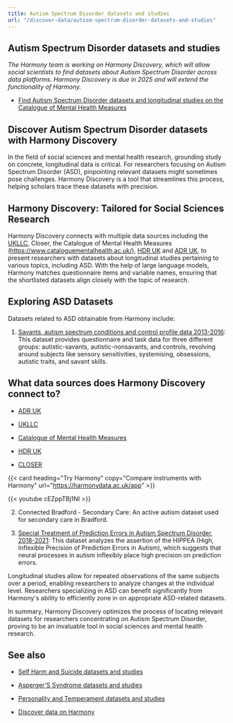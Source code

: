 ```yaml
---
title: Autism Spectrum Disorder datasets and studies
url: "/discover-data/autism-spectrum-disorder-datasets-and-studies"
---
```


## Autism Spectrum Disorder datasets and studies

*The Harmony team is working on Harmony Discovery, which will allow social scientists to find datasets about Autism Spectrum Disorder across data platforms. Harmony Discovery is due in 2025 and will extend the functionality of Harmony.*

* [Find Autism Spectrum Disorder datasets and longitudinal studies on the Catalogue of Mental Health Measures](https://www.cataloguementalhealth.ac.uk/?content=search&query=Topic:autism+spectrum+disorder)

## Discover Autism Spectrum Disorder datasets with Harmony Discovery

In the field of social sciences and mental health research, grounding study on concrete, longitudinal data is critical. For researchers focusing on Autism Spectrum Disorder (ASD), pinpointing relevant datasets might sometimes pose challenges. Harmony Discovery is a tool that streamlines this process, helping scholars trace these datasets with precision.

## Harmony Discovery: Tailored for Social Sciences Research

Harmony Discovery connects with multiple data sources including the [UKLLC](https://explore.ukllc.ac.uk), Closer, the Catalogue of Mental Health Measures (https://www.cataloguementalhealth.ac.uk/), [HDR UK](https://www.hdruk.ac.uk/) and [ADR UK](https://www.adruk.org/), to present researchers with datasets about longitudinal studies pertaining to various topics, including ASD. With the help of large language models, Harmony matches questionnaire items and variable names, ensuring that the shortlisted datasets align closely with the topic of research. 

## Exploring ASD Datasets

Datasets related to ASD obtainable from Harmony include:

1. [Savants, autism spectrum conditions and control profile data 2013-2016](https://reshare.ukdataservice.ac.uk/853449): This dataset provides questionnaire and task data for three different groups: autistic-savants, autistic-nonsavants, and controls, revolving around subjects like sensory sensitivities, systemising, obsessions, autistic traits, and savant skills.

## What data sources does Harmony Discovery connect to?

* [ADR UK](https://www.adruk.org/data-access/data-catalogue/)

* [UKLLC](https://explore.ukllc.ac.uk)

* [Catalogue of Mental Health Measures](https://www.cataloguementalhealth.ac.uk/)

* [HDR UK](https://www.healthdatagateway.org/)

* [CLOSER](https://closer.ac.uk/)

{{< card heading="Try Harmony" copy="Compare instruments with Harmony" url="https://harmonydata.ac.uk/app" >}}

{{< youtube cEZppTBj1NI >}}



2. Connected Bradford - Secondary Care: An active autism dataset used for secondary care in Bradford.

3. [Special Treatment of Prediction Errors in Autism Spectrum Disorder, 2018-2021](https://reshare.ukdataservice.ac.uk/854905): This dataset analyzes the assertion of the HIPPEA (High, Inflexible Precision of Prediction Errors in Autism), which suggests that neural processes in autism inflexibly place high precision on prediction errors.

Longitudinal studies allow for repeated observations of the same subjects over a period, enabling researchers to analyze changes at the individual level. Researchers specializing in ASD can benefit significantly from Harmony's ability to efficiently zone in on appropriate ASD-related datasets.

In summary, Harmony Discovery optimizes the process of locating relevant datasets for researchers concentrating on Autism Spectrum Disorder, proving to be an invaluable tool in social sciences and mental health research.

## See also

* [Self Harm and Suicide datasets and studies](/discover-data/self-harm-and-suicide-datasets-and-studies)

* [Asperger'S Syndrome datasets and studies](/discover-data/aspergers-syndrome-datasets-and-studies)

* [Personality and Temperament datasets and studies](/discover-data/personality-and-temperament-datasets-and-studies)

* [Discover data on Harmony](/discover-data/)